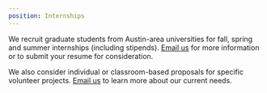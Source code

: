 ```yaml
---
position: Internships
---
```


We recruit graduate students from Austin-area universities for fall, spring and summer internships (including stipends). [Email us](mailto:jcdwyer@feedingtexas.org) for more information or to submit your resume for consideration. 

We also consider individual or classroom-based proposals for specific volunteer projects. [Email us](mailto:jcdwyer@feedingtexas.org) to learn more about our current needs.

